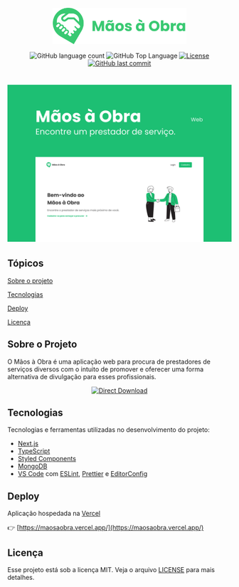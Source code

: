 <p align="center">
   <img src="./.github/logo.svg" alt="Move It" width="300"/>
</p>

<p align="center">
  <img alt="GitHub language count" src="https://img.shields.io/github/languages/count/luansilvae/maosaobra?color=39C972&style=flat-square">
  <img alt="GitHub Top Language" src="https://img.shields.io/github/languages/top/luansilvae/maosaobra?color=39C972&style=flat-square">
  <a href="https://opensource.org/licenses/MIT">
    <img alt="License" src="https://img.shields.io/badge/license-MIT-39C972?style=flat-square">
  </a>
  <a href="https://github.com/luansilvae/maosaobra/commits/master">
    <img alt="GitHub last commit" src="https://img.shields.io/github/last-commit/luansilvae/maosaobra?color=39C972&style=flat-square">
  </a>
</p>

<h1 align="center">
    <img alt="Mãos à Obra" src=".github/cover.svg" />
</h1>

## Tópicos 

[Sobre o projeto](#sobre-o-projeto)

[Tecnologias](#tecnologias)

[Deploy](#deploy)

[Licença](#licença)


## Sobre o Projeto

O Mãos à Obra é uma aplicação web para procura de prestadores de serviços diversos com o intuito de promover e oferecer uma forma alternativa de divulgação para esses profissionais.


<p align="center">
    <a title="figma" href="https://www.figma.com/file/XvgdM6gm7e45TRPkrE86hq/M%C3%A3os-%C3%A0-Obra?node-id=444%3A7">
        <img alt="Direct Download" src="https://img.shields.io/badge/Ver layout no figma-39C972?style=for-the-badge&logo=figma&logoColor=white" width="250px" />
    </a>
</p>


## Tecnologias

Tecnologias e ferramentas utilizadas no desenvolvimento do projeto:

- [Next.js](https://nextjs.org/)
- [TypeScript](https://www.typescriptlang.org/)
- [Styled Components](https://styled-components.com/)
- [MongoDB](https://www.mongodb.com/cloud/atlas)
- [VS Code](https://code.visualstudio.com/) com [ESLint](https://eslint.org/), [Prettier](https://prettier.io/) e [EditorConfig](https://editorconfig.org/)

## Deploy

Aplicação hospedada na [Vercel](https://vercel.com)  

👉 [https://maosaobra.vercel.app/](https://maosaobra.vercel.app/)

## Licença

Esse projeto está sob a licença MIT. Veja o arquivo [LICENSE](LICENSE) para mais detalhes.
